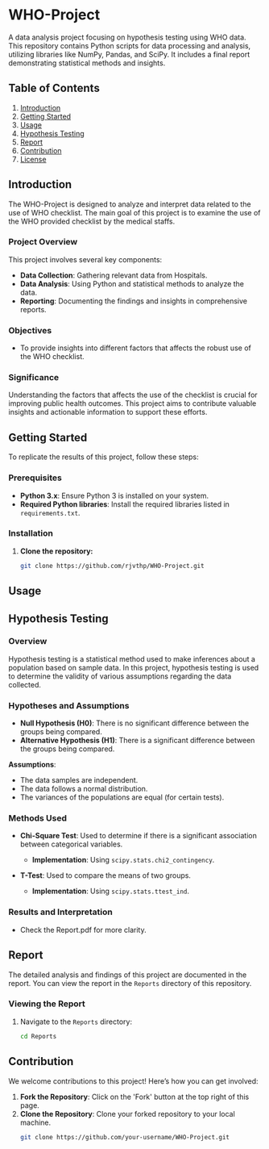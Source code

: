 # WHO-Project
A data analysis project focusing on hypothesis testing using WHO data. This repository contains Python scripts for data processing and analysis, utilizing libraries like NumPy, Pandas, and SciPy. It includes a final report demonstrating statistical methods and insights.
## Table of Contents

1. [Introduction](#introduction)
2. [Getting Started](#getting-started)
3. [Usage](#usage)
4. [Hypothesis Testing](#hypothesis-testing)
5. [Report](#report)
6. [Contribution](#contribution)
7. [License](#license)

## Introduction

The WHO-Project is designed to analyze and interpret data related to the use of WHO checklist. The main goal of this project is to examine the use of the WHO provided checklist by the medical staffs.

### Project Overview

This project involves several key components:
- **Data Collection**: Gathering relevant data from Hospitals.
- **Data Analysis**: Using Python and statistical methods to analyze the data.
- **Reporting**: Documenting the findings and insights in comprehensive reports.

### Objectives

- To provide insights into different factors that affects the robust use of the WHO checklist.

### Significance

Understanding the factors that affects the use of the checklist is crucial for improving public health outcomes. This project aims to contribute valuable insights and actionable information to support these efforts.

## Getting Started

To replicate the results of this project, follow these steps:

### Prerequisites

- **Python 3.x**: Ensure Python 3 is installed on your system.
- **Required Python libraries**: Install the required libraries listed in `requirements.txt`.

### Installation

1. **Clone the repository:**
   ```bash
   git clone https://github.com/rjvthp/WHO-Project.git
## Usage

## Hypothesis Testing

### Overview

Hypothesis testing is a statistical method used to make inferences about a population based on sample data. In this project, hypothesis testing is used to determine the validity of various assumptions regarding the data collected.

### Hypotheses and Assumptions

- **Null Hypothesis (H0)**: There is no significant difference between the groups being compared.
- **Alternative Hypothesis (H1)**: There is a significant difference between the groups being compared.

**Assumptions**:
- The data samples are independent.
- The data follows a normal distribution.
- The variances of the populations are equal (for certain tests).

### Methods Used

- **Chi-Square Test**: Used to determine if there is a significant association between categorical variables.
  - **Implementation**: Using `scipy.stats.chi2_contingency`.

- **T-Test**: Used to compare the means of two groups.
  - **Implementation**: Using `scipy.stats.ttest_ind`.

### Results and Interpretation

- Check the Report.pdf for more clarity.
## Report

The detailed analysis and findings of this project are documented in the report. You can view the report in the `Reports` directory of this repository.

### Viewing the Report

1. Navigate to the `Reports` directory:
   ```bash
   cd Reports
## Contribution

We welcome contributions to this project! Here’s how you can get involved:

1. **Fork the Repository**: Click on the 'Fork' button at the top right of this page.
2. **Clone the Repository**: Clone your forked repository to your local machine.
   ```bash
   git clone https://github.com/your-username/WHO-Project.git








